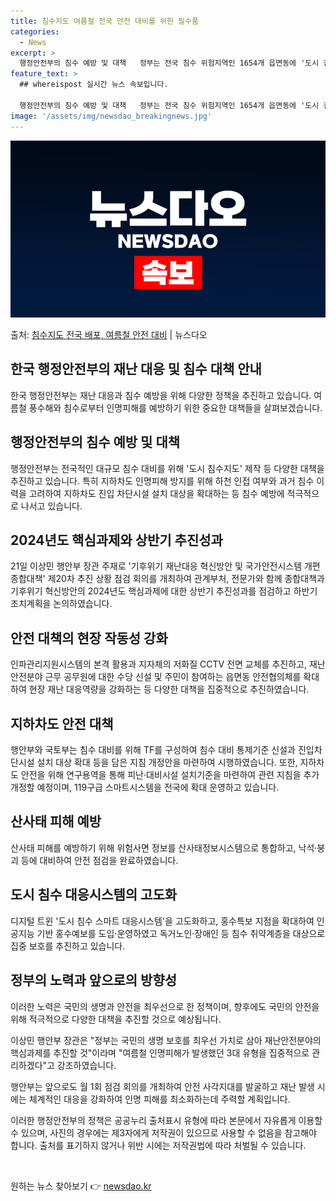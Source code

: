 ```yaml
---
title: 침수지도 여름철 전국 안전 대비를 위한 필수품
categories:
  - News
excerpt: >
  행정안전부의 침수 예방 및 대책   정부는 전국 침수 위험지역인 1654개 읍면동에 '도시 침수지도'를 제작…
feature_text: >
  ## whereispost 실시간 뉴스 속보입니다.

  행정안전부의 침수 예방 및 대책   정부는 전국 침수 위험지역인 1654개 읍면동에 '도시 침수지도'를 제작…
image: '/assets/img/newsdao_breakingnews.jpg'
---
```


![뉴스다오 속보](/assets/img/newsdao_breakingnews.jpg)

<p>출처: <a href="https://newsdao.kr/4365" rel="dofollow">침수지도 전국 배포, 여름철 안전 대비</a> | 뉴스다오</p>

<h2 data-ke-size="size26">한국 행정안전부의 재난 대응 및 침수 대책 안내</h2>

한국 행정안전부는 재난 대응과 침수 예방을 위해 다양한 정책을 추진하고 있습니다. 여름철 풍수해와 침수로부터 인명피해를 예방하기 위한 중요한 대책들을 살펴보겠습니다.

<h2 data-ke-size="size24">행정안전부의 침수 예방 및 대책</h2>

행정안전부는 전국적인 대규모 침수 대비를 위해 '도시 침수지도' 제작 등 다양한 대책을 추진하고 있습니다. 특히 지하차도 인명피해 방지를 위해 하천 인접 여부와 과거 침수 이력을 고려하여 지하차도 진입 차단시설 설치 대상을 확대하는 등 침수 예방에 적극적으로 나서고 있습니다.

<h2 data-ke-size="size24">2024년도 핵심과제와 상반기 추진성과</h2>

21일 이상민 행안부 장관 주재로 '기후위기 재난대응 혁신방안 및 국가안전시스템 개편 종합대책' 제20차 추진 상황 점검 회의를 개최하여 관계부처, 전문가와 함께 종합대책과 기후위기 혁신방안의 2024년도 핵심과제에 대한 상반기 추진성과를 점검하고 하반기 조치계획을 논의하였습니다.

<h2 data-ke-size="size24">안전 대책의 현장 작동성 강화</h2>

인파관리지원시스템의 본격 활용과 지자체의 저화질 CCTV 전면 교체를 추진하고, 재난안전분야 근무 공무원에 대한 수당 신설 및 주민이 참여하는 읍면동 안전협의체를 확대하여 현장 재난 대응역량을 강화하는 등 다양한 대책을 집중적으로 추진하였습니다.

<h2 data-ke-size="size24">지하차도 안전 대책</h2>

행안부와 국토부는 침수 대비를 위해 TF를 구성하여 침수 대비 통제기준 신설과 진입차단시설 설치 대상 확대 등을 담은 지침 개정안을 마련하여 시행하였습니다. 또한, 지하차도 안전을 위해 연구용역을 통해 피난·대비시설 설치기준을 마련하여 관련 지침을 추가 개정할 예정이며, 119구급 스마트시스템을 전국에 확대 운영하고 있습니다.

<h2 data-ke-size="size24">산사태 피해 예방</h2>

산사태 피해를 예방하기 위해 위험사면 정보를 산사태정보시스템으로 통합하고, 낙석·붕괴 등에 대비하여 안전 점검을 완료하였습니다.

<h2 data-ke-size="size24">도시 침수 대응시스템의 고도화</h2>

디지털 트윈 '도시 침수 스마트 대응시스템'을 고도화하고, 홍수특보 지점을 확대하여 인공지능 기반 홍수예보를 도입·운영하였고 독거노인·장애인 등 침수 취약계층을 대상으로 집중 보호를 추진하고 있습니다.

<h2 data-ke-size="size24">정부의 노력과 앞으로의 방향성</h2>

이러한 노력은 국민의 생명과 안전을 최우선으로 한 정책이며, 향후에도 국민의 안전을 위해 적극적으로 다양한 대책을 추진할 것으로 예상됩니다.

이상민 행안부 장관은 "정부는 국민의 생명 보호를 최우선 가치로 삼아 재난안전분야의 핵심과제를 추진할 것"이라며 "여름철 인명피해가 발생했던 3대 유형을 집중적으로 관리하겠다"고 강조하였습니다.

행안부는 앞으로도 월 1회 점검 회의를 개최하여 안전 사각지대를 발굴하고 재난 발생 시에는 체계적인 대응을 강화하여 인명 피해를 최소화하는데 주력할 계획입니다.

이러한 행정안전부의 정책은 공공누리 출처표시 유형에 따라 본문에서 자유롭게 이용할 수 있으며, 사진의 경우에는 제3자에게 저작권이 있으므로 사용할 수 없음을 참고해야 합니다. 출처를 표기하지 않거나 위반 시에는 저작권법에 따라 처벌될 수 있습니다.

<p data-ke-size="size16">&nbsp;</p> 

원하는 뉴스 찾아보기 👉 <a href="https://newsdao.kr" rel="dofollow">newsdao.kr</a>


